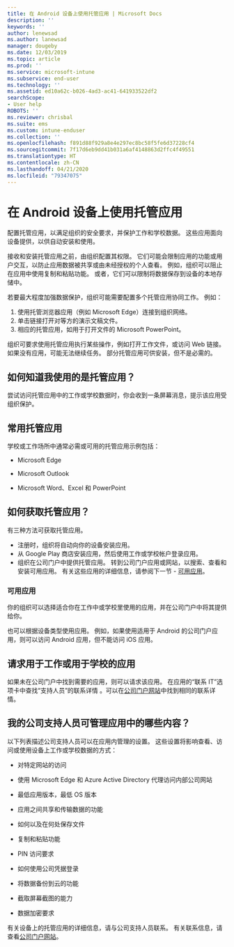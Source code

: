 ```yaml
---
title: 在 Android 设备上使用托管应用 | Microsoft Docs
description: ''
keywords: ''
author: lenewsad
ms.author: lanewsad
manager: dougeby
ms.date: 12/03/2019
ms.topic: article
ms.prod: ''
ms.service: microsoft-intune
ms.subservice: end-user
ms.technology: ''
ms.assetid: ed10a62c-b026-4ad3-ac41-641933522df2
searchScope:
- User help
ROBOTS: ''
ms.reviewer: chrisbal
ms.suite: ems
ms.custom: intune-enduser
ms.collection: ''
ms.openlocfilehash: f891d88f929a8e4e297ec8bc58f5fe6d37228cf4
ms.sourcegitcommit: 7f17d6eb9dd41b031a6af4148863d2ffc4f49551
ms.translationtype: HT
ms.contentlocale: zh-CN
ms.lasthandoff: 04/21/2020
ms.locfileid: "79347075"
---
```

# <a name="use-managed-apps-on-your-android-device"></a>在 Android 设备上使用托管应用
配置托管应用，以满足组织的安全要求，并保护工作和学校数据。 这些应用面向设备提供，以供自动安装和使用。 

接收和安装托管应用之前，由组织配置其权限。 它们可能会限制应用的功能或用户交互，以防止应用数据被共享或由未经授权的个人查看。 例如，组织可以阻止在应用中使用复制和粘贴功能。 或者，它们可以限制将数据保存到设备的本地存储中。

若要最大程度加强数据保护，组织可能需要配置多个托管应用协同工作。 例如：
1. 使用托管浏览器应用（例如 Microsoft Edge）连接到组织网络。
2. 单击链接打开对等方的演示文稿文件。
3. 相应的托管应用，如用于打开文件的 Microsoft PowerPoint。

组织可要求使用托管应用执行某些操作，例如打开工作文件，或访问 Web 链接。 如果没有应用，可能无法继续任务。 部分托管应用可供安装，但不是必需的。

## <a name="how-do-i-know-im-using-a-managed-app"></a>如何知道我使用的是托管应用？
尝试访问托管应用中的工作或学校数据时，你会收到一条屏幕消息，提示该应用受组织保护。 

## <a name="commonly-managed-apps"></a>常用托管应用  
学校或工作场所中通常必需或可用的托管应用示例包括：

- Microsoft Edge

- Microsoft Outlook

- Microsoft Word、Excel 和 PowerPoint

## <a name="how-do-i-get-managed-apps"></a>如何获取托管应用？
有三种方法可获取托管应用。  
* 注册时，组织将自动向你的设备安装应用。  
* 从 Google Play 商店安装应用，然后使用工作或学校帐户登录应用。    
* 组织在公司门户中提供托管应用。 转到公司门户应用或网站，以搜索、查看和安装可用应用。 有关这些应用的详细信息，请参阅下一节 - [可用应用](#available-apps)。  

### <a name="available-apps"></a>可用应用   
 你的组织可以选择适合你在工作中或学校里使用的应用，并在公司门户中将其提供给你。  

 也可以根据设备类型使用应用。 例如，如果使用适用于 Android 的公司门户应用，则可以访问 Android 应用，但不能访问 iOS 应用。   

## <a name="request-an-app-for-work-or-school"></a>请求用于工作或用于学校的应用   
 如果未在公司门户中找到需要的应用，则可以请求该应用。 在应用的“联系 IT”选项卡中查找“支持人员”的联系详情   。可以在[公司门户网站](https://go.microsoft.com/fwlink/?linkid=2010980)中找到相同的联系详情。   

## <a name="what-can-my-company-support-manage-in-an-app"></a>我的公司支持人员可管理应用中的哪些内容？  
以下列表描述公司支持人员可以在应用内管理的设置。 这些设置将影响查看、访问或使用设备上工作或学校数据的方式：

* 对特定网站的访问  

* 使用 Microsoft Edge 和 Azure Active Directory 代理访问内部公司网站  

* 最低应用版本，最低 OS 版本

* 应用之间共享和传输数据的功能  

* 如何以及在何处保存文件  

* 复制和粘贴功能  

* PIN 访问要求  

* 如何使用公司凭据登录  

* 将数据备份到云的功能  

* 截取屏幕截图的能力  

* 数据加密要求  

有关设备上的托管应用的详细信息，请与公司支持人员联系。 有关联系信息，请查看[公司门户网站](https://go.microsoft.com/fwlink/?linkid=2010980)。
